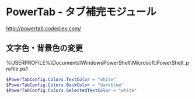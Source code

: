 ﻿# PowerTab - タブ補完モジュール

http://powertab.codeplex.com/


## 文字色・背景色の変更
%USERPROFILE%\Documents\WindowsPowerShell\Microsoft.PowerShell_profile.ps1

```powershell
$PowerTabConfig.Colors.TextColor = "white"
$PowerTabConfig.Colors.BackColor = "darkblue"
$PowerTabConfig.Colors.SelectedTextColor = "white"
```
